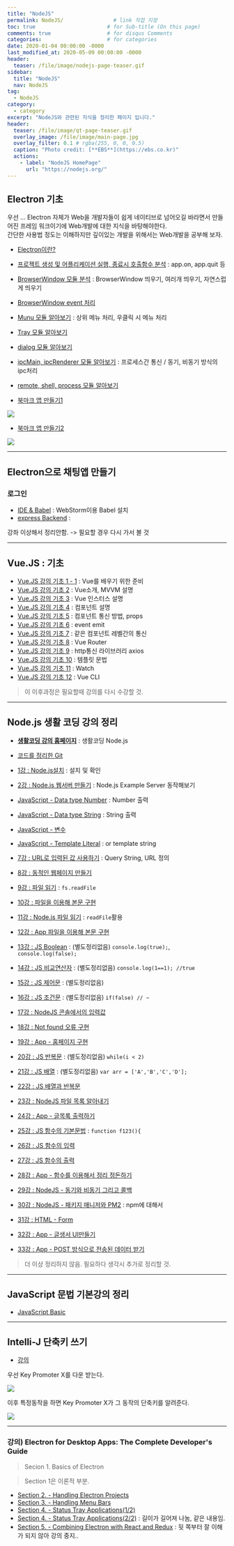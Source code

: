 ```yaml
---
title: "NodeJS"
permalink: NodeJS/                # link 직접 지정
toc: true                       # for Sub-title (On this page)
comments: true                  # for disqus Comments
categories:                     # for categories
date: 2020-01-04 00:00:00 -0000
last_modified_at: 2020-05-09 00:00:00 -0000
header:
  teaser: /file/image/nodejs-page-teaser.gif
sidebar:
  title: "NodeJS" 
  nav: NodeJS
tag:
  - NodeJS
category:
  - category
excerpt: "NodeJS와 관련된 지식을 정리한 페이지 입니다."
header:
  teaser: /file/image/qt-page-teaser.gif
  overlay_image: /file/image/main-page.jpg
  overlay_filter: 0.1 # rgba(255, 0, 0, 0.5)
  caption: "Photo credit: [**EBS**](https://ebs.co.kr)"
  actions:
    - label: "NodeJS HomePage"
      url: "https://nodejs.org/"
---
```


## Electron 기초

우선 ... Electron 자체가 Web을 개발자들이 쉽게 네이티브로 넘어오길 바라면서 만들어진 프레임 워크이기에 Web개발에 대한 지식을 바탕해야한다.<br>
간단한 사용법 정도는 이해하지만 깊이있는 개발을 위해서는 Web개발을 공부해 보자.<br>

* [Electron이란?](/NodeJS/Electron/1/)
* [프로젝트 생성 및 어플리케이션 실행, 종료시 호출함수 분석](/NodeJS/Electron/2/) : app.on, app.quit 등
* [BrowserWindow 모듈 분석](/NodeJS/Electron/3/) : BrowserWindow 띄우기, 여러개 띄우기, 자연스럽게 띄우기
* [BrowserWindow event 처리](/NodeJS/Electron/4/)
* [Munu 모듈 알아보기](/NodeJS/Electron/5/) : 상위 메뉴 처리, 우클릭 시 메뉴 처리
* [Tray 모듈 알아보기](/NodeJS/Electron/6/)
* [dialog 모듈 알아보기](/NodeJS/Electron/7/)
* [ipcMain, ipcRenderer 모듈 알아보기](/NodeJS/Electron/8/) : 프로세스간 통신 / 동기, 비동기 방식의 ipc처리
* [remote, shell, process 모듈 알아보기](/NodeJS/Electron/9/)

* [북마크 앱 만들기1](/NodeJS/Electron/10/)

![](/file/image/E2-10-8.png)

* [북마크 앱 만들기2](/NodeJS/Electron/11/)

![](/file/image/E2-11-4.png)

---

## Electron으로 채팅앱 만들기

### 로그인

* [IDE & Babel](/NodeJS/Elect/1/) : WebStorm이용 Babel 설치
* [express Backend](/NodeJS/Elect/2/) : 

강좌 이상해서 정리안함. -> 필요할 경우 다시 가서 볼 것

---

## Vue.JS : 기초

* [Vue.JS 강의 기초 1 - 1](/VueJS/1-1/) : Vue를 배우기 위한 준비
* [Vue.JS 강의 기초 2](/VueJS/1-2/) : Vue소개, MVVM 설명
* [Vue.JS 강의 기초 3](/VueJS/1-3/) : Vue 인스터스 설명
* [Vue.JS 강의 기초 4](/VueJS/1-4/) : 컴포넌트 설명
* [Vue.JS 강의 기초 5](/VueJS/1-5/) : 컴포넌트 통신 방법, props
* [Vue.JS 강의 기초 6](/VueJS/1-6/) : event emit
* [Vue.JS 강의 기초 7](/VueJS/1-7/) : 같은 컴포넌트 레벨간의 통신
* [Vue.JS 강의 기초 8](/VueJS/1-8/) : Vue Router
* [Vue.JS 강의 기초 9](/VueJS/1-9/) : http통신 라이브러리 axios
* [Vue.JS 강의 기초 10](/VueJS/1-10/) : 템플릿 문법
* [Vue.JS 강의 기초 11](/VueJS/1-11/) : Watch
* [Vue.JS 강의 기초 12](/VueJS/1-12/) : Vue CLI

> 이 이후과정은 필요할때 강의를 다시 수강할 것.

---

## Node.js 생활 코딩 강의 정리

* [**생활코딩 강의 홈페이지**](https://opentutorials.org/course/3332) : 생활코딩 Node.js

* [코드를 정리한 Git](https://github.com/8bitscoding/Nodejs)
* [1강 : Node.js설치](https://8bitscoding.github.io/Nodejs-1/) : 설치 및 확인

* [2강 : Node.js 웹서버 만들기](/NodeJS/basic-02/) : Node.js Example Server 동작해보기
* [JavaScript - Data type Number](https://8bitscoding.github.io/Nodejs-3/) : Number 출력
* [JavaScript - Data type String](https://8bitscoding.github.io/Nodejs-4/) : String 출력
* [JavaScript - 변수](https://8bitscoding.github.io/Nodejs-5/)

* [JavaScript - Template Literal](https://8bitscoding.github.io/Nodejs-6/) : or template string
* [7강 : URL로 입력된 값 사용하기](/NodeJS/basic-07/) : Query String, URL 정의
* [8강 : 동적인 웹페이지 만들기](/NodeJS/basic-08/)
* [9강 : 파일 읽기](/NodeJS/basic-09/) : `fs.readFile`
* [10강 : 파일을 이용해 본문 구현](/NodeJS/basic-10/)

* [11강 : Node.js 파일 읽기](/NodeJS/basic-11/) : `readFile`활용
* [12강 : App 파일을 이용해 본문 구현](/NodeJS/basic-12/)
* [13강 : JS Boolean](https://opentutorials.org/course/3332/21050) : (별도정리없음) `console.log(true);`, `console.log(false);`
* [14강 : JS 비교연산자](https://opentutorials.org/course/3332/21059) : (별도정리없음) `console.log(1==1); //true`
* [15강 : JS 제어문](https://opentutorials.org/course/3332/21060) : (별도정리없음)

* [16강 : JS 조건문](https://opentutorials.org/course/3332/21061) : (별도정리없음) `if(false) // ~`
* [17강 : NodeJS 콘솔에서의 입력값](/NodeJS/basic-17/)
* [18강 : Not found 오류 구현](/NodeJS/basic-18/)
* [19강 : App - 홈페이지 구현](/NodeJS/basic-19/)
* [20강 : JS 반복문](https://opentutorials.org/course/3332/21119) : (별도정리없음) `while(i < 2)`

* [21강 : JS 배열](https://opentutorials.org/course/3332/21120) : (별도정리없음) `var arr = ['A','B','C','D'];`
* [22강 : JS 배열과 반복문](/NodeJS/basic-22/)
* [23강 : NodeJS 파일 목록 알아내기](/NodeJS/basic-23/)
* [24강 : App - 글목록 출력하기](/NodeJS/basic-24/)
* [25강 : JS 함수의 기본문법](/NodeJS/basic-25/) : `function f123(){`

* [26강 : JS 함수의 입력](/NodeJS/basic-26/)
* [27강 : JS 함수의 출력](/NodeJS/basic-27/)
* [28강 : App - 함수를 이용해서 정리 정돈하기](/NodeJS/basic-28/)
* [29강 : NodeJS - 동기와 비동기 그리고 콜백](/NodeJS/basic-29/)
* [30강 : NodeJS - 패키지 매니저와 PM2](/NodeJS/basic-30/) : npm에 대해서

* [31강 : HTML - Form](/NodeJS/basic-31/)
* [32강 : App - 글생서 UI만들기](/NodeJS/basic-32/)
* [33강 : App - POST 방식으로 전송된 데이터 받기](/NodeJS/basic-33/)

> 더 이상 정리하지 않음. 필요하다 생각시 추가로 정리할 것.

---

## JavaScript 문법 기본강의 정리

* [JavaScript Basic](/NodeJS/JS-basic/)

---

## Intelli-J 단축키 쓰기

* [강의](https://www.youtube.com/watch?v=0D-YYVfUxFM)

우선 Key Promoter X를 다운 받는다.

![](/file/image/Intelli-j.png)

이후 특정동작을 하면 Key Promoter X가 그 동작의 단축키를 알려준다.

![](/file/image/Intelli-j2.png)

---

### 강의) Electron for Desktop Apps: The Complete Developer's Guide

> Secion 1. Basics of Electron

> Section 1은 이론적 부분.

* [Section 2. - Handling Electron Projects](https://8bitscoding.github.io/Electron-2-1/)
* [Section 3. - Handling Menu Bars](https://8bitscoding.github.io/Electron-3/)
* [Section 4. - Status Tray Applications(1/2)](https://8bitscoding.github.io/Electron-4/)
* [Section 4. - Status Tray Applications(2/2)](https://8bitscoding.github.io/Electron-4-2/) : 길이가 길어져 나눔, 같은 내용임.
* [Section 5. - Combining Electron with React and Redux](https://8bitscoding.github.io/Electron-5/) : 뒷 쪽부터 잘 이해가 되지 않아 강의 중지..